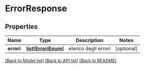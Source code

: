 # ErrorResponse

## Properties
Name | Type | Description | Notes
------------ | ------------- | ------------- | -------------
**errori** | [**list[ErroriEnum]**](ErroriEnum.md) | elenco degli errori | [optional] 

[[Back to Model list]](../README.md#documentation-for-models) [[Back to API list]](../README.md#documentation-for-api-endpoints) [[Back to README]](../README.md)

